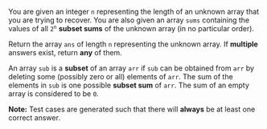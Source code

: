 You are given an integer `n` representing the length of an unknown array that you are trying to recover. You are also given an array `sums` containing the values of all <code>2<sup>n</sup></code> **subset sums** of the unknown array (in no particular order).

Return the array `ans` of length `n` representing the unknown array. If **multiple** answers exist, return **any** of them.

An array `sub` is a **subset** of an array `arr` if `sub` can be obtained from `arr` by deleting some (possibly zero or all) elements of `arr`. The sum of the elements in `sub` is one possible **subset sum** of `arr`. The sum of an empty array is considered to be `0`.

**Note:** Test cases are generated such that there will **always** be at least one correct answer.
